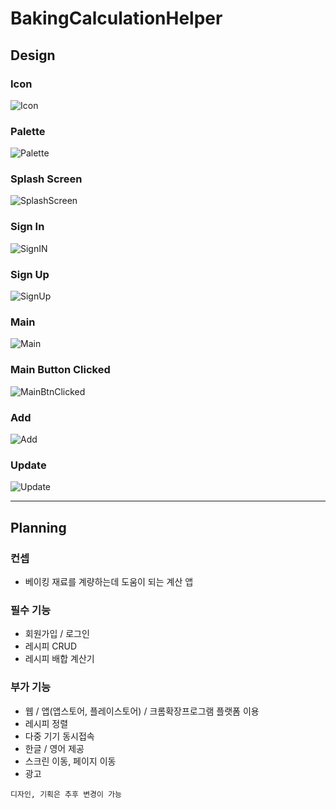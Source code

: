 # BakingCalculationHelper

## Design

### Icon  
![Icon](https://user-images.githubusercontent.com/81023768/195631270-0cbf6bd6-7d1c-45b5-89df-7bc0e8e70136.png)


### Palette 
![Palette](https://user-images.githubusercontent.com/81023768/195631338-ef0f30a0-3e2a-4038-8b04-a3d3506b5c77.png)


### Splash Screen  
![SplashScreen](https://user-images.githubusercontent.com/81023768/195631437-9ffbb7ec-0337-41bd-9572-395ffb23020b.png)


### Sign In
![SignIN](https://user-images.githubusercontent.com/81023768/195631770-4e07165e-4d78-4ceb-87c3-7a3d7997ac0e.png)


### Sign Up
![SignUp](https://user-images.githubusercontent.com/81023768/195631827-5597fee8-3a65-4524-93f8-cc6b8af16e83.png)


### Main
![Main](https://user-images.githubusercontent.com/81023768/195631511-09a39dde-2506-4925-9c8f-e3235558f6da.png)


### Main Button Clicked
![MainBtnClicked](https://user-images.githubusercontent.com/81023768/195631597-78570205-c48b-400b-bf0d-b34aaaa66e68.png)


### Add
![Add](https://user-images.githubusercontent.com/81023768/195631639-6b6a6180-7d43-47a4-b7ab-1cc3f1f836fb.png)


### Update
![Update](https://user-images.githubusercontent.com/81023768/195631677-b206c7d6-b1ed-4b29-a9ea-4985001c1b8c.png)

---

## Planning

### 컨셉
- 베이킹 재료를 계량하는데 도움이 되는 계산 앱

### 필수 기능
- 회원가입 / 로그인
- 레시피 CRUD
- 레시피 배합 계산기

### 부가 기능
- 웹 / 앱(앱스토어, 플레이스토어) / 크롬확장프로그램 플랫폼 이용
- 레시피 정렬
- 다중 기기 동시접속
- 한글 / 영어 제공
- 스크린 이동, 페이지 이동
- 광고

`디자인, 기획은 추후 변경이 가능`

